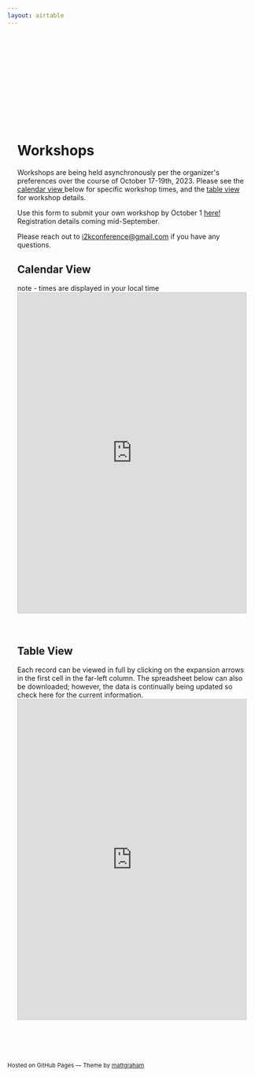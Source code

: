 ```yaml
---
layout: airtable
---
```


<div style="max-width:800px;margin:175px auto 0px auto;padding:20px;" markdown="1">
<h1>Workshops</h1>

Workshops are being held asynchronously per the organizer's preferences over the course of October 17-19th, 2023. Please see the <a href="#calendar">calendar view </a>below for specific workshop times, and the <a href="#table">table view</a> for workshop details.

Use this form to submit your own workshop by October 1 [here!](https://airtable.com/appE66koIe2ofWJw7/shr2DZI2uwCyw4taP)
Registration details coming mid-September.

Please reach out to [i2kconference@gmail.com](mailto:i2kconference@gmail.com) if you have any questions.


<h2 id="calendar">Calendar View</h2>
note - times are displayed in your local time
<iframe class="airtable-embed" src="https://airtable.com/embed/appE66koIe2ofWJw7/shrSx0Qs2y53i68Iq?backgroundColor=greenLight&viewControls=on" frameborder="0" onmousewheel="" width="100%" height="650" style="background: transparent; border: 1px solid #ccc;"></iframe>

<br>
<br>
<br>

<h2 id="table">Table View</h2>
Each record can be viewed in full by clicking on the expansion arrows in the first cell in the far-left column.  The spreadsheet below can also be downloaded; however, the data is continually being updated so check here for the current information.
<iframe class="airtable-embed" src="https://airtable.com/embed/appE66koIe2ofWJw7/shreRU2FySOQcMK6z?backgroundColor=greenLight&viewControls=on" frameborder="0" onmousewheel="" width="100%" height="650" style="background: transparent; border: 1px solid #ccc;"></iframe>
</div>

<br>
<br>
<br>
<p><small>Hosted on GitHub Pages &mdash; Theme by <a href="https://twitter.com/mattgraham">mattgraham</a></small></p>
